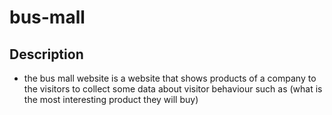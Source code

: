 # bus-mall

## Description

* the bus mall website is a website that shows products of a company to the visitors to collect some data about visitor behaviour such as (what is the most interesting product they will buy)